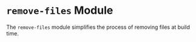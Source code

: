 # `remove-files` Module

The `remove-files` module simplifies the process of removing files at build time.